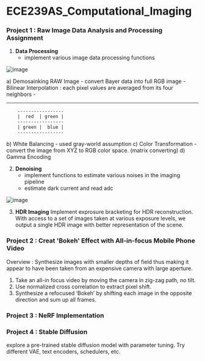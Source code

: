 # ECE239AS_Computational_Imaging


### Project 1 : **Raw Image Data Analysis and Processing Assignment**

1. **Data Processing**
    - implement various image data processing functions  

![image](https://github.com/user-attachments/assets/7406616b-2b84-4fec-ba67-5a49c1639882)

a) Demosainking RAW Image
    - convert Bayer data into full RGB image
    - Bilinear Interpolation : each pixel values are averaged from its four neighbors
    - 
-    -----------------
        -----------------
        |  red  | green |
        -----------------
        | green |  blue |
        -----------------

b) White Balancing
    - used gray-world assumption
c) Color Transformation
    - convert the image from XYZ to RGB color space. (matrix converting)
d) Gamma Encoding


2. **Denoising**
    - implement functions to estimate various noises in the imaging pipeline
    - estimate dark current and read adc

![image](https://github.com/user-attachments/assets/df86a39f-7688-4a7a-a8ed-91694af17f85)


3. **HDR Imaging**
Implement exprosure bracketing for HDR reconstruction.
With access to a set of images taken at various exposure levels, we output a single HDR image with better representation of the scene.


### Project 2 : **Creat 'Bokeh' Effect with All-in-focus Mobile Phone Video**

Overview : Synthesize images with smaller depths of field thus making it appear to have been taken from an expensive camera with large aperture.

1. Take an all-in focus video by moving the camera in zig-zag path, no tilt.
2. Use normalized cross correlation to extract pixel shift.
3. Synthesize a refocused ‘Bokeh’ by shifting each image in the opposite direction and sum up all frames.



### Project 3 : **NeRF Implementation**





### Project 4 : **Stable Diffusion**

explore a pre-trained stable diffusion model with parameter tuning. Try different VAE, text encoders, schedulers, etc.
